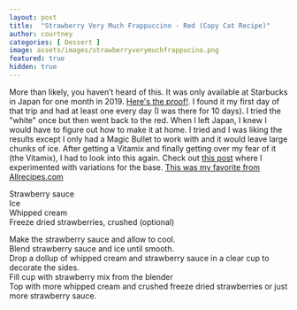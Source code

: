 ```yaml
---
layout: post
title:  "Strawberry Very Much Frappuccino - Red (Copy Cat Recipe)"
author: courtney
categories: [ Dessert ]
image: assets/images/strawberryverymuchfrappucino.png
featured: true
hidden: true
---
```


More than likely, you haven’t heard of this. It was only available at Starbucks in Japan for one month in 2019. [Here's the proof!](https://www.moshimoshi-nippon.jp/194718/amp). I found it my first day of that trip and had at least one every day (I was there for 10 days). I tried the "white" once but then went back to the red. When I left Japan, I knew I would have to figure out how to make it at home. I tried and I was liking the results except I only had a Magic Bullet to work with and it would leave large chunks of ice. After getting a Vitamix and finally getting over my fear of it (the Vitamix), I had to look into this again. Check out [this post](../StrawberrySauceBattle) where I experimented with variations for the base. [This was my favorite from Allrecipes.com](https://www.allrecipes.com/recipe/43914/supreme-strawberry-topping/)

Strawberry sauce  
Ice  
Whipped cream  
Freeze dried strawberries, crushed (optional)  

Make the strawberry sauce and allow to cool.  
Blend strawberry sauce and ice until smooth.  
Drop a dollup of whipped cream and strawberry sauce in a clear cup to decorate the sides.  
Fill cup with strawberry mix from the blender  
Top with more whipped cream and crushed freeze dried strawberries or just more strawberry sauce.  
